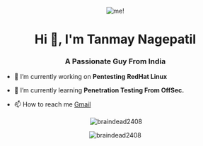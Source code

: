 <p align="center"> <img src="braindead2408.png" alt="me!"/></p>
<h1 align="center">Hi 👋, I'm Tanmay Nagepatil</h1>
<h3 align="center">A Passionate Guy From India</h3>

- 🔭 I’m currently working on **Pentesting** **RedHat Linux**

- 🌱 I’m currently learning **Penetration Testing From OffSec.**

- 📫 How to reach me <a href="mailto:brainsniper2408@gmail.com">Gmail</a>


<p align="center">&nbsp;<img align="center" src="https://github-readme-stats.vercel.app/api?username=braindead2408&show_icons=true&locale=en&theme=tokyonight" alt="braindead2408" /></p>

<center><p align="center"><img align="center" src="https://github-readme-streak-stats.herokuapp.com/?user=braindead2408&" alt="braindead2408" /></p><center>
